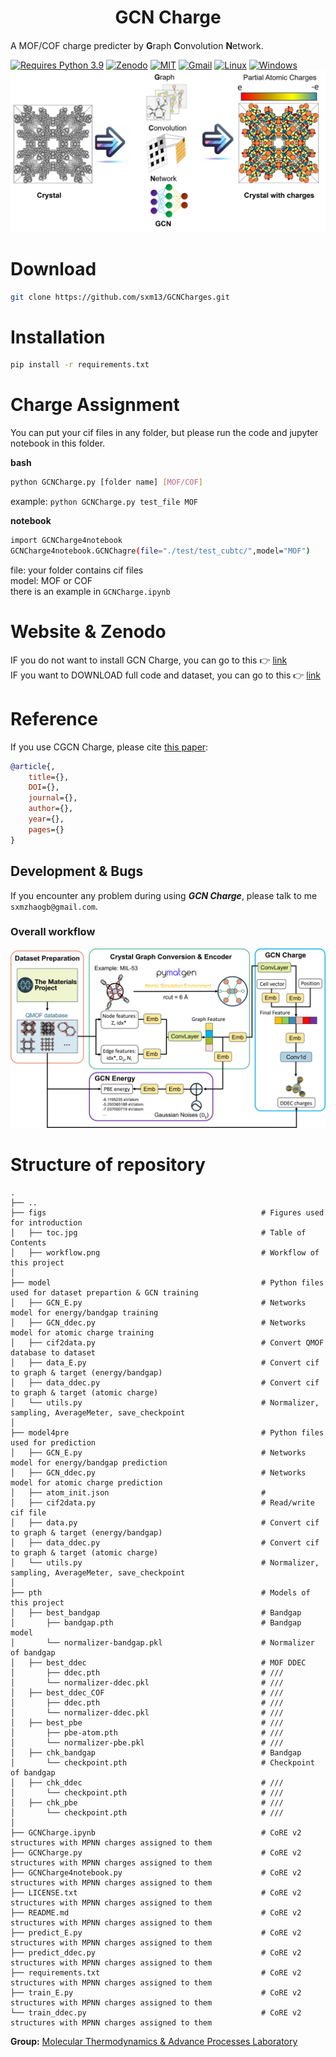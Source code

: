 <h1 align="center">GCN Charge</h1>

<h4 align="center">

</h4>              

A MOF/COF charge predicter by **G**raph **C**onvolution **N**etwork.                           

[![Requires Python 3.9](https://img.shields.io/badge/Python-3.9-blue.svg?logo=python&logoColor=white)](https://python.org/downloads) [![Zenodo](https://img.shields.io/badge/DOI-10.5281%2Fzenodo.123456-blue)](https://doi.org/10.5281/zenodo.123456)  [![MIT](https://img.shields.io/badge/License-MIT-blue.svg)](https://github.com/sxm13/GCNCharges/LICENSE.txt) [![Gmail](https://img.shields.io/badge/Gmail-D14836?style=for-the-badge&logo=gmail&logoColor=white)](mailto:sxmzhaogb@gmail.com) [![Linux](https://img.shields.io/badge/Linux-FCC624?style=for-the-badge&logo=linux&logoColor=black)]() [![Windows](https://img.shields.io/badge/Windows-0078D6?style=for-the-badge&logo=windows&logoColor=white)]()          
![Logo](./figs/toc.jpg)                      

# Download

```sh
git clone https://github.com/sxm13/GCNCharges.git
```   

# Installation

```sh
pip install -r requirements.txt
```

# Charge Assignment               
You can put your cif files in any folder, but please run the code and jupyter notebook in this folder.                

**bash**
```sh
python GCNCharge.py [folder name] [MOF/COF]
```
example: ```python GCNCharge.py test_file MOF```

**notebook**
```sh
import GCNCharge4notebook
GCNCharge4notebook.GCNChagre(file="./test/test_cubtc/",model="MOF")
```
file: your folder contains cif files                               
model: MOF or COF                                                   
there is an example in ```GCNCharge.ipynb```

# Website & Zenodo
IF you do not want to install GCN Charge, you can go to this :point_right: [link](https://gcn-charge-predicter-mtap.streamlit.app/)       
IF you want to DOWNLOAD full code and dataset, you can go to this :point_right: [link](https://zenodo.org/records/)             

# Reference
If you use CGCN Charge, please cite [this paper]():
```bib
@article{,
    title={},
    DOI={},
    journal={},
    author={},
    year={},
    pages={}
}
```

## Development & Bugs

 If you encounter any problem during using ***GCN Charge***, please talk to me ```sxmzhaogb@gmail.com```.                   

 
### Overall workflow
![Workflow of this work](./figs/workflow.png "workflow")

# Structure of repository
```
.
├── ..
├── figs                                                # Figures used for introduction 
│   ├── toc.jpg                                         # Table of Contents
│   ├── workflow.png                                    # Workflow of this project
│
├── model                                               # Python files used for dataset prepartion & GCN training
│   ├── GCN_E.py                                        # Networks model for energy/bandgap training
│   ├── GCN_ddec.py                                     # Networks model for atomic charge training
│   ├── cif2data.py                                     # Convert QMOF database to dataset
│   ├── data_E.py                                       # Convert cif to graph & target (energy/bandgap)
│   ├── data_ddec.py                                    # Convert cif to graph & target (atomic charge)
│   └── utils.py                                        # Normalizer, sampling, AverageMeter, save_checkpoint
│
├── model4pre                                           # Python files used for prediction
│   ├── GCN_E.py                                        # Networks model for energy/bandgap prediction
│   ├── GCN_ddec.py                                     # Networks model for atomic charge prediction
│   ├── atom_init.json                                  # 
│   ├── cif2data.py                                     # Read/write cif file
│   ├── data.py                                         # Convert cif to graph & target (energy/bandgap)
│   ├── data_ddec.py                                    # Convert cif to graph & target (atomic charge)
│   └── utils.py                                        # Normalizer, sampling, AverageMeter, save_checkpoint
│
├── pth                                                 # Models of this project
│   ├── best_bandgap                                    # Bandgap
│       ├── bandgap.pth                                 # Bandgap model
│       └── normalizer-bandgap.pkl                      # Normalizer of bandgap
│   ├── best_ddec                                       # MOF DDEC
│       ├── ddec.pth                                    # ///
│       └── normalizer-ddec.pkl                         # ///
│   ├── best_ddec_COF                                   # ///
│       ├── ddec.pth                                    # ///
│       └── normalizer-ddec.pkl                         # ///
│   ├── best_pbe                                        # ///
│       ├── pbe-atom.pth                                # ///
│       └── normalizer-pbe.pkl                          # ///
│   ├── chk_bandgap                                     # Bandgap
│       └── checkpoint.pth                              # Checkpoint of bandgap
│   ├── chk_ddec                                        # ///
│       └── checkpoint.pth                              # ///
│   ├── chk_pbe                                         # ///
│       └── checkpoint.pth                              # ///
│
├── GCNCharge.ipynb                                     # CoRE v2 structures with MPNN charges assigned to them
├── GCNCharge.py                                        # CoRE v2 structures with MPNN charges assigned to them
├── GCNCharge4notebook.py                               # CoRE v2 structures with MPNN charges assigned to them
├── LICENSE.txt                                         # CoRE v2 structures with MPNN charges assigned to them
├── README.md                                           # CoRE v2 structures with MPNN charges assigned to them
├── predict_E.py                                        # CoRE v2 structures with MPNN charges assigned to them
├── predict_ddec.py                                     # CoRE v2 structures with MPNN charges assigned to them
├── requirements.txt                                    # CoRE v2 structures with MPNN charges assigned to them
├── train_E.py                                          # CoRE v2 structures with MPNN charges assigned to them
└── train_ddec.py                                       # CoRE v2 structures with MPNN charges assigned to them

```

 
**Group:**   [Molecular Thermodynamics & Advance Processes Laboratory](https://sites.google.com/view/mtap-lab/home?authuser=0)                                
